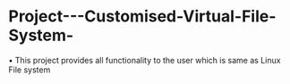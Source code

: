 # Project---Customised-Virtual-File-System-
• This project provides all functionality to the user which is same as Linux File system
